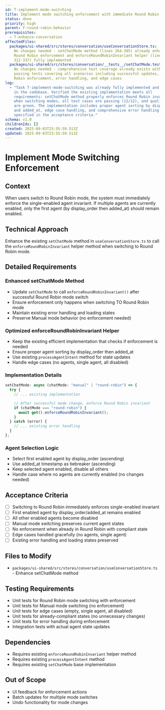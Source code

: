 ```yaml
---
id: T-implement-mode-switching
title: Implement mode switching enforcement with immediate Round Robin invariant
status: done
priority: high
parent: F-round-robin-behavior
prerequisites:
  - T-enhance-conversation
affectedFiles:
  packages/ui-shared/src/stores/conversation/useConversationStore.ts:
    No changes needed - setChatMode method (lines 264-305) already enhanced with
    Round Robin enforcement and enforceRoundRobinInvariant helper (lines
    312-337) fully implemented
  packages/ui-shared/src/stores/conversation/__tests__/setChatMode.test.ts:
    No changes needed - comprehensive test coverage already exists with 12
    passing tests covering all scenarios including successful updates, Round
    Robin enforcement, error handling, and edge cases
log:
  - "Task T-implement-mode-switching was already fully implemented and completed
    in the codebase. Verified the existing implementation meets all
    requirements: setChatMode method properly enforces Round Robin invariant
    when switching modes, all test cases are passing (12/12), and quality checks
    are green. The implementation includes proper agent sorting by display_order
    and added_at, edge case handling, and comprehensive error handling as
    specified in the acceptance criteria."
schema: v1.0
childrenIds: []
created: 2025-09-03T23:55:59.513Z
updated: 2025-09-03T23:55:59.513Z
---
```


# Implement Mode Switching Enforcement

## Context

When users switch to Round Robin mode, the system must immediately enforce the single-enabled agent invariant. If multiple agents are currently enabled, only the first agent (by display_order then added_at) should remain enabled.

## Technical Approach

Enhance the existing `setChatMode` method in `useConversationStore.ts` to call the `enforceRoundRobinInvariant` helper method when switching to Round Robin mode.

## Detailed Requirements

### Enhanced setChatMode Method

- Update `setChatMode` to call `enforceRoundRobinInvariant()` after successful Round Robin mode switch
- Ensure enforcement only happens when switching TO Round Robin mode
- Maintain existing error handling and loading states
- Preserve Manual mode behavior (no enforcement needed)

### Optimized enforceRoundRobinInvariant Helper

- Keep the existing efficient implementation that checks if enforcement is needed
- Ensure proper agent sorting by display_order then added_at
- Use existing `processAgentIntent` method for state updates
- Handle edge cases (no agents, single agent, all disabled)

### Implementation Details

```typescript
setChatMode: async (chatMode: "manual" | "round-robin") => {
  try {
    // ... existing implementation

    // After successful mode change, enforce Round Robin invariant
    if (chatMode === "round-robin") {
      await get().enforceRoundRobinInvariant();
    }
  } catch (error) {
    // ... existing error handling
  }
};
```

### Agent Selection Logic

- Select first enabled agent by display_order (ascending)
- Use added_at timestamp as tiebreaker (ascending)
- Keep selected agent enabled, disable all others
- Handle case where no agents are currently enabled (no changes needed)

## Acceptance Criteria

- [ ] Switching to Round Robin immediately enforces single-enabled invariant
- [ ] First enabled agent by display_order/added_at remains enabled
- [ ] All other enabled agents become disabled
- [ ] Manual mode switching preserves current agent states
- [ ] No enforcement when already in Round Robin with compliant state
- [ ] Edge cases handled gracefully (no agents, single agent)
- [ ] Existing error handling and loading states preserved

## Files to Modify

- `packages/ui-shared/src/stores/conversation/useConversationStore.ts` - Enhance setChatMode method

## Testing Requirements

- Unit tests for Round Robin mode switching with enforcement
- Unit tests for Manual mode switching (no enforcement)
- Unit tests for edge cases (empty, single agent, all disabled)
- Unit tests for already-compliant states (no unnecessary changes)
- Unit tests for error handling during enforcement
- Integration tests with actual agent state updates

## Dependencies

- Requires existing `enforceRoundRobinInvariant` helper method
- Requires existing `processAgentIntent` method
- Requires existing `setChatMode` base implementation

## Out of Scope

- UI feedback for enforcement actions
- Batch updates for multiple mode switches
- Undo functionality for mode changes

